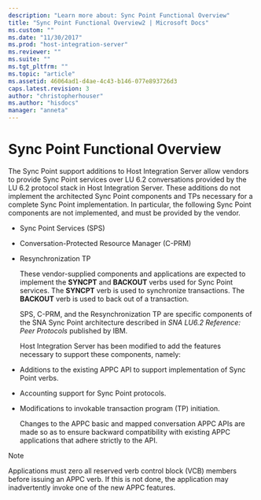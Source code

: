 ```yaml
---
description: "Learn more about: Sync Point Functional Overview"
title: "Sync Point Functional Overview2 | Microsoft Docs"
ms.custom: ""
ms.date: "11/30/2017"
ms.prod: "host-integration-server"
ms.reviewer: ""
ms.suite: ""
ms.tgt_pltfrm: ""
ms.topic: "article"
ms.assetid: 46064ad1-d4ae-4c43-b146-077e893726d3
caps.latest.revision: 3
author: "christopherhouser"
ms.author: "hisdocs"
manager: "anneta"
---
```

# Sync Point Functional Overview
The Sync Point support additions to Host Integration Server allow vendors to provide Sync Point services over LU 6.2 conversations provided by the LU 6.2 protocol stack in Host Integration Server. These additions do not implement the architected Sync Point components and TPs necessary for a complete Sync Point implementation. In particular, the following Sync Point components are not implemented, and must be provided by the vendor.  
  
- Sync Point Services (SPS)  
  
- Conversation-Protected Resource Manager (C-PRM)  
  
- Resynchronization TP  
  
  These vendor-supplied components and applications are expected to implement the **SYNCPT** and **BACKOUT** verbs used for Sync Point services. The **SYNCPT** verb is used to synchronize transactions. The **BACKOUT** verb is used to back out of a transaction.  
  
  SPS, C-PRM, and the Resynchronization TP are specific components of the SNA Sync Point architecture described in *SNA LU6.2 Reference: Peer Protocols* published by IBM.  
  
  Host Integration Server has been modified to add the features necessary to support these components, namely:  
  
- Additions to the existing APPC API to support implementation of Sync Point verbs.  
  
- Accounting support for Sync Point protocols.  
  
- Modifications to invokable transaction program (TP) initiation.  
  
  Changes to the APPC basic and mapped conversation APPC APIs are made so as to ensure backward compatibility with existing APPC applications that adhere strictly to the API.  
  
> [!NOTE]
>  Applications must zero all reserved verb control block (VCB) members before issuing an APPC verb. If this is not done, the application may inadvertently invoke one of the new APPC features.
